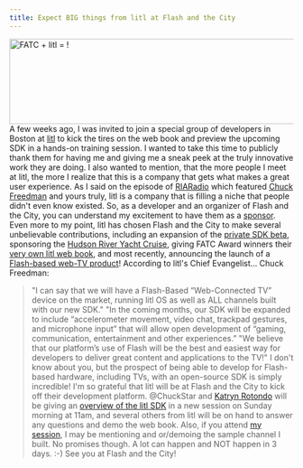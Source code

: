```yaml
---
title: Expect BIG things from litl at Flash and the City
---
```


<a href="/images/FATC-litl.png"><img title="FATC-litl" src="/images/FATC-litl.png" alt="FATC + litl = !" width="562" height="151"/></a> A few weeks ago, I was invited to join a special group of developers in Boston at <a title="litl" href="http://litl.com">litl</a> to kick the tires on the web book and preview the upcoming SDK in a hands-on training session. I wanted to take this time to publicly thank them for having me and giving me a sneak peek at the truly innovative work they are doing. I also wanted to mention, that the more people I meet at litl, the more I realize that this is a company that gets what makes a great user experience. As I said on the episode of <a title="RIARadio - litl and Flash and the City" href="http://www.insideria.com/2010/05/episode-14-litl-and-flash-and.html">RIARadio</a> which featured <a title="Chuckstar on Twitter" href="http://twitter.com/chuckstar">Chuck Freedman</a> and yours truly, litl is a company that is filling a niche that people didn't even know existed. So, as a developer and an organizer of Flash and the City, you can understand my excitement to have them as a <a title="FATC Sponsors" href="http://blog.flashandthecity.com/sponsor/">sponsor</a>. Even more to my point, litl has chosen Flash and the City to make several unbelievable contributions, including an expansion of the <a title="FATC Blog - Big day for litl" href="http://blog.flashandthecity.com/2010/03/23/litl-will-support-flash-player-10-1/">private SDK beta</a>, sponsoring the <a title="FATC Cruise" href="http://blog.flashandthecity.com/schedule/2010-sessions/day-2/city-track/new-york-dinner-cruise/">Hudson River Yacht Cruise</a>, giving FATC Award winners their <a title="FATC Awards" href="http://blog.flashandthecity.com/schedule/2010-sessions/day-2/technical-track/closing-ceremony-and-statue-of-liberty-award/">very own litl web book</a>, and most recently, announcing the launch of a <a title="Chuckstar blog" href="http://www.chuckstar.com/blog/?p=842">Flash-based web-TV product</a>! According to litl's Chief Evangelist... Chuck Freedman:
> "I can say that we will have a Flash-Based &ldquo;Web-Connected TV&rdquo; device on the market, running litl OS as well as ALL channels built with our new SDK."
> "In the coming months, our SDK will be expanded to include &ldquo;accelerometer movement, video chat, trackpad gestures, and microphone input&rdquo; that will allow open development of &ldquo;gaming, communication, entertainment and other experiences.&rdquo;
> "We believe that our platform&rsquo;s use of Flash will be the best and easiest way for developers to deliver great content and applications to the TV!"
I don't know about you, but the prospect of being able to develop for Flash-based hardware, including TVs, with an open-source SDK is simply incredible! I'm so grateful that litl will be at Flash and the City to kick off their development platform. @ChuckStar and <a title="Blog- Kathryn Rotondo" href="http://flashionista.org">Katryn Rotondo</a> will be giving an <a href="http://blog.flashandthecity.com/schedule/2010-sessions/day-3/inspiration-track/a-litl-sdk-for-flash-and-flex/">overview of the litl SDK</a> in a new session on Sunday morning at 11am, and several others from litl will be on hand to answer any questions and demo the web book. Also, if you attend <a href="http://blog.flashandthecity.com/schedule/2010-sessions/day-2/inspirational-track/the-next-generation-of-flash-user-experience/">my session</a>, I may be mentioning and or/demoing the sample channel I built. No promises though. A lot can happen and NOT happen in 3 days. :-) See you at Flash and the City!
